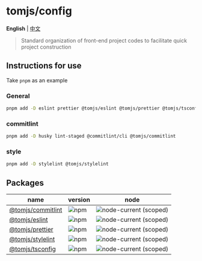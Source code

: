 # tomjs/config

**English** | [中文](./README.zh_CN.md)

> Standard organization of front-end project codes to facilitate quick project construction

## Instructions for use

Take `pnpm` as an example

### General

```bash
pnpm add -D eslint prettier @tomjs/eslint @tomjs/prettier @tomjs/tsconfig
```

### commitlint

```bash
pnpm add -D husky lint-staged @commitlint/cli @tomjs/commitlint
```

### style

```bash
pnpm add -D stylelint @tomjs/stylelint
```

## Packages

| name                                                 | version                                                | node                                                                      |
| ---------------------------------------------------- | ------------------------------------------------------ | ------------------------------------------------------------------------- |
| [@tomjs/commitlint](./packages/commitlint/README.md) | ![npm](https://img.shields.io/npm/v/@tomjs/commitlint) | ![node-current (scoped)](https://img.shields.io/node/v/@tomjs/commitlint) |
| [@tomjs/eslint](./packages/eslint/README.md)         | ![npm](https://img.shields.io/npm/v/@tomjs/eslint)     | ![node-current (scoped)](https://img.shields.io/node/v/@tomjs/eslint)     |
| [@tomjs/prettier](./packages/prettier/README.md)     | ![npm](https://img.shields.io/npm/v/@tomjs/prettier)   | ![node-current (scoped)](https://img.shields.io/node/v/@tomjs/prettier)   |
| [@tomjs/stylelint](./packages/stylelint/README.md)   | ![npm](https://img.shields.io/npm/v/@tomjs/stylelint)  | ![node-current (scoped)](https://img.shields.io/node/v/@tomjs/stylelint)  |
| [@tomjs/tsconfig](./packages/tsconfig/README.md)     | ![npm](https://img.shields.io/npm/v/@tomjs/tsconfig)   | ![node-current (scoped)](https://img.shields.io/node/v/@tomjs/tsconfig)   |
